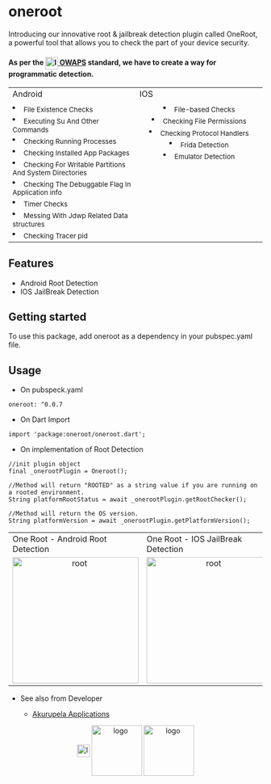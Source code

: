 # oneroot

Introducing our innovative root & jailbreak detection plugin called OneRoot, a powerful tool that allows you to check the part of your device security.
#### As per the [<img src="https://mas.owasp.org/assets/logo_circle.png" width="25px" alt="logo" align="center"> OWAPS](https://mas.owasp.org) standard, we have to create a way for programmatic detection.

<table>
  <tr>
    <td>Android</td>
    <td>IOS</td>
  </tr>
  <tr>
    <td width="30%" style="text-align: left;" align="left" valign="top">
      <li> <sub>File Existence Checks</sub></li>
      <li> <sub>Executing Su And Other Commands</sub></li>
      <li> <sub>Checking Running Processes</sub></li>
      <li> <sub>Checking Installed App Packages</sub></li>
      <li> <sub>Checking For Writable Partitions And System Directories</sub></li>
      <li> <sub>Checking The Debuggable Flag In Application info</sub></li>
      <li> <sub>Timer Checks</sub></li>
      <li> <sub>Messing With Jdwp Related Data structures</sub></li>
      <li> <sub>Checking Tracer pid</sub></li>
    </td>
    <td width="30%" style="text-align: center;" align="left" valign="top">
       <li> <sub>File-based Checks</sub></li>
       <li> <sub>Checking File Permissions</sub></li>
       <li> <sub>Checking Protocol Handlers</sub></li>
       <li> <sub>Frida Detection</sub></li>
       <li> <sub>Emulator Detection</sub></li>
    </td>
  </tr>
 </table>

## Features

- Android Root Detection
- IOS JailBreak Detection


## Getting started

To use this package, add oneroot as a dependency in your pubspec.yaml file.

## Usage

- On pubspeck.yaml

```
oneroot: ^0.0.7
```

- On Dart Import

```
import 'package:oneroot/oneroot.dart';
```

- On implementation of Root Detection

```
//init plugin object
final _onerootPlugin = Oneroot();

//Method will return "ROOTED" as a string value if you are running on a rooted environment.
String platformRootStatus = await _onerootPlugin.getRootChecker();

//Method will return the OS version.
String platformVersion = await _onerootPlugin.getPlatformVersion();
```

<table>
  <tr>
    <td>One Root - Android Root Detection</td>
    <td>One Root - IOS JailBreak Detection</td>
  </tr>
  <tr>
    <td width="30%" style="text-align: center;" align="left" valign="top"><img src="https://github.com/udithperera-dev/oneroot/raw/d27a4354c1438602856b2acf6a2e210e19b56cf5/on_android.png" alt="root" style="width:250px;"/></td>
    <td width="30%" style="text-align: center;" align="left" valign="top"><img src="https://github.com/udithperera-dev/oneroot/blob/6906a0aa1e419ee47af21061ffc39546f643be31/on_ios.png" alt="root" style="width:250px;"/></td>
  </tr>
 </table>

- See also from Developer

  - [Akurupela Applications](https://akurupela.com)

<p align="center">
      <img src="https://www.akurupela.com/assets/images/images_info/ap_logo.png" width="25px" alt="logo" align="center">
      <img src="https://storage.googleapis.com/cms-storage-bucket/6a07d8a62f4308d2b854.svg" width="100px" alt="logo" align="center">
      <img src="https://pub.dev/static/hash-tihrt5d6/img/pub-dev-logo.svg" width="100px" alt="logo" align="center">
</p>
